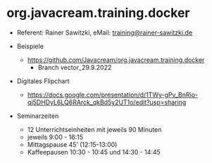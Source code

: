 # org.javacream.training.docker

* Referent: Rainer Sawitzki, eMail: training@rainer-sawitzki.de

* Beispiele
  * https://github.com/Javacream/org.javacream.training.docker
    *  Branch vector_29.9.2022
    
* Digitales Flipchart
  * https://docs.google.com/presentation/d/1TWy-gPv_BnRio-qj5DHDyL6LQ6RArck_qkBd5y2UT1o/edit?usp=sharing

* Seminarzeiten
  * 12 Unterrichtseinheiten mit jeweils 90 Minuten
  * jeweils 9:00 - 16:15
  * Mittagspause 45’ (12:15-13:00)
  * Kaffeepausen 10:30 - 10:45 und 14:30 - 14:45


